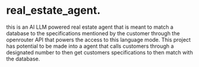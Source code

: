 # real_estate_agent.

this is an AI LLM powered real estate agent that is meant to match a database to the specifications mentioned by the customer through the openrouter API that powers the access to this language mode. This project has potential to be made into a agent that calls customers through a designated number to then get customers specifications to then match with the database. 
